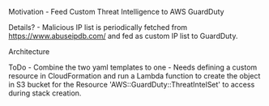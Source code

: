 Motivation - Feed Custom Threat Intelligence to AWS GuardDuty

Details? - Malicious IP list is periodically fetched from https://www.abuseipdb.com/
           and fed as custom IP list to GuardDuty.

Architecture

ToDo - Combine the two yaml templates to one - Needs defining a custom resource in CloudFormation and run
       a Lambda function to create the object in S3 bucket for the Resource 'AWS::GuardDuty::ThreatIntelSet'
       to access during stack creation.
